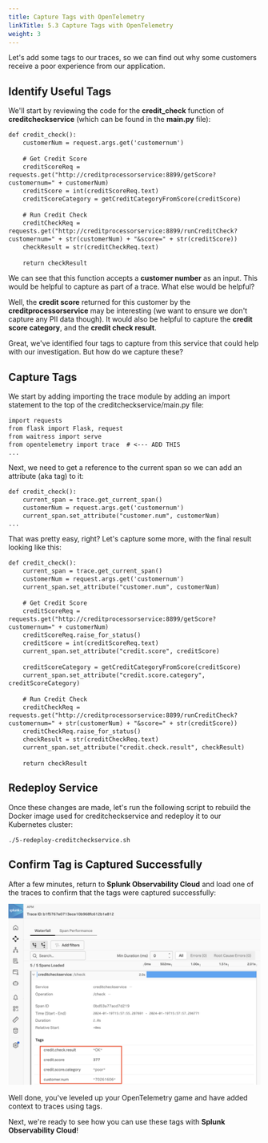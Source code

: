 ```yaml
---
title: Capture Tags with OpenTelemetry
linkTitle: 5.3 Capture Tags with OpenTelemetry
weight: 3
---
```


Let's add some tags to our traces, so we can find out why some customers receive a poor experience from our application. 

## Identify Useful Tags

We'll start by reviewing the code for the **credit_check** function of **creditcheckservice** (which can be found in the **main.py** file): 

````
def credit_check():
    customerNum = request.args.get('customernum')
    
    # Get Credit Score
    creditScoreReq = requests.get("http://creditprocessorservice:8899/getScore?customernum=" + customerNum)
    creditScore = int(creditScoreReq.text)
    creditScoreCategory = getCreditCategoryFromScore(creditScore)

    # Run Credit Check
    creditCheckReq = requests.get("http://creditprocessorservice:8899/runCreditCheck?customernum=" + str(customerNum) + "&score=" + str(creditScore))
    checkResult = str(creditCheckReq.text)

    return checkResult
````

We can see that this function accepts a **customer number** as an input.  This would be helpful to capture as part of a trace.  What else would be helpful? 

Well, the **credit score** returned for this customer by the **creditprocessorservice** may be interesting (we want to ensure we don't capture any PII data though).  It would also be helpful to capture the **credit score category**, and the **credit check result**. 

Great, we've identified four tags to capture from this service that could help with our investigation.  But how do we capture these? 

## Capture Tags

We start by adding importing the trace module by adding an import statement to the top of the creditcheckservice/main.py file:

````
import requests
from flask import Flask, request
from waitress import serve
from opentelemetry import trace  # <--- ADD THIS
...
````

Next, we need to get a reference to the current span so we can add an attribute (aka tag) to it: 

````
def credit_check():
    current_span = trace.get_current_span()
    customerNum = request.args.get('customernum')
    current_span.set_attribute("customer.num", customerNum)
...
````

That was pretty easy, right?  Let's capture some more, with the final result looking like this: 

````
def credit_check():
    current_span = trace.get_current_span()
    customerNum = request.args.get('customernum')
    current_span.set_attribute("customer.num", customerNum)

    # Get Credit Score
    creditScoreReq = requests.get("http://creditprocessorservice:8899/getScore?customernum=" + customerNum)
    creditScoreReq.raise_for_status()
    creditScore = int(creditScoreReq.text)
    current_span.set_attribute("credit.score", creditScore)

    creditScoreCategory = getCreditCategoryFromScore(creditScore)
    current_span.set_attribute("credit.score.category", creditScoreCategory)

    # Run Credit Check
    creditCheckReq = requests.get("http://creditprocessorservice:8899/runCreditCheck?customernum=" + str(customerNum) + "&score=" + str(creditScore))
    creditCheckReq.raise_for_status()
    checkResult = str(creditCheckReq.text)
    current_span.set_attribute("credit.check.result", checkResult)

    return checkResult
````

## Redeploy Service

Once these changes are made, let's run the following script to rebuild the Docker image used for creditcheckservice and redeploy it to our Kubernetes cluster: 

````
./5-redeploy-creditcheckservice.sh
````

## Confirm Tag is Captured Successfully

After a few minutes, return to **Splunk Observability Cloud** and load one of the traces to confirm that the tags were captured successfully: 

**![Trace with Attributes](images/trace_with_attributes.png)**

Well done, you've leveled up your OpenTelemetry game and have added context to traces using tags. 

Next, we're ready to see how you can use these tags with **Splunk Observability Cloud**! 